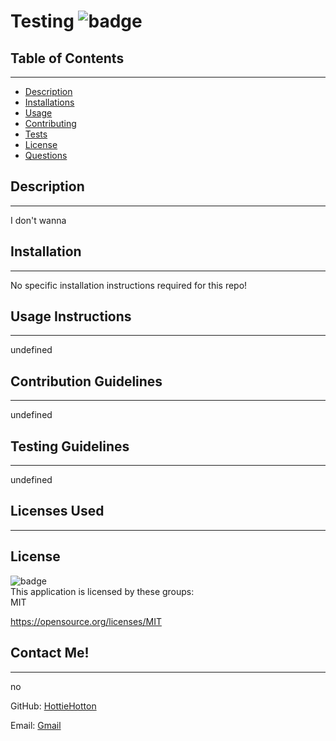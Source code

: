 # Testing ![badge](https://img.shields.io/badge/license-MIT-blue)<br/>

  ## Table of Contents
  --------------------
  - [Description](#description)
  - [Installations](#installation)
  - [Usage](#Usage)
  - [Contributing](#contributions)
  - [Tests](#testing)
  - [License](#licenses)
  - [Questions](#contact)

  ## Description
  --------------
  I don't wanna

  ## Installation
  ---------------
  No specific installation instructions required for this repo!

  ## Usage Instructions
  ---------------------
  undefined

  ## Contribution Guidelines
  --------------------------
  undefined

  ## Testing Guidelines
  ---------------------
  undefined

  ## Licenses Used
  ----------------
  ## License
  ![badge](https://img.shields.io/badge/license-MIT-blue)
  <br/>
  This application is licensed by these groups: <br/> MIT

  https://opensource.org/licenses/MIT

  ## Contact Me!
  --------------
  no
  
  GitHub: [HottieHotton](https://github.com/HottieHotton)

  Email: [Gmail](mailto:bhotton25@gmail.com)

